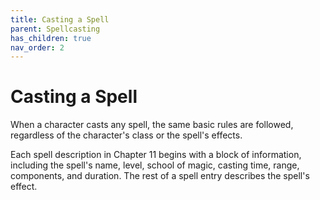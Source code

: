 ```yaml
---
title: Casting a Spell
parent: Spellcasting
has_children: true
nav_order: 2
---
```


# Casting a Spell
When a character casts any spell, the same basic rules are followed, regardless of the character's class or the spell's effects.

Each spell description in Chapter 11 begins with a block of information, including the spell's name, level, school of magic, casting time, range, components, and duration. The rest of a spell entry describes the spell's effect.